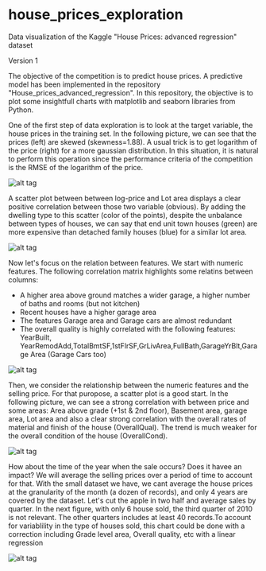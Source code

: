 # house_prices_exploration
Data visualization of the Kaggle "House Prices: advanced regression" dataset

Version 1


The objective of the competition is to predict house prices. A predictive model has been implemented in the repository "House_prices_advanced_regression". In this repository, the objective is to plot some insightfull charts with matplotlib and seaborn  libraries from Python.


One of the first step of data exploration is to look at the target variable, the house prices in the training set. In the following picture, we can see that the prices (left) are skewed (skewness=1.88). A usual trick is to get logarithm of the price (right) for a more gaussian distribution. In this situation, it is natural to perform this operation since the performance criteria of the competition is the RMSE of the logarithm of the price.

![alt tag](https://cloud.githubusercontent.com/assets/23098804/20353374/edbcbba4-ac1a-11e6-908c-162ebb466169.png)


A scatter plot between between log-price and Lot area displays a clear positive correlation between those two variable (obvious). By adding the dwelling type to this scatter (color of the points), despite the unbalance between types of houses, we can say that end unit town houses (green) are more expensive than detached family houses (blue) for a similar lot area.

![alt tag](https://cloud.githubusercontent.com/assets/23098804/20353390/f660cc64-ac1a-11e6-88a1-4872c8561225.png)


Now let's focus on the relation between features. We start with numeric features. The following correlation matrix highlights some relatins between columns:
* A higher area above ground matches a wider garage, a higher number of baths and rooms (but not kitchen)
* Recent houses have a higher garage area
* The features Garage area  and Garage cars are almost redundant
* The overall quality is highly correlated with the following features: YearBuilt, YearRemodAdd,TotalBmtSF,1stFlrSF,GrLivArea,FullBath,GarageYrBlt,Garage Area (Garage Cars too)
	
![alt tag](https://cloud.githubusercontent.com/assets/23098804/20353396/fb8a2898-ac1a-11e6-8b27-9238f8cf0ea7.png)


Then, we consider the relationship between the numeric features and the selling price. For that puropose, a scatter plot is a good start. In the following picture, we can see a strong correlation with between price and some areas: Area above grade (+1st & 2nd floor), Basement area, garage area, Lot area and also a clear strong correlation with the overall rates of material and finish of the house (OverallQual). The trend is much weaker for the overall condition of the house (OverallCond).

![alt tag](https://cloud.githubusercontent.com/assets/23098804/20385126/7076a9a6-acb6-11e6-8a03-a6f0478eb9b9.png)


How about the time of the year when the sale occurs? Does it havee an impact? We will average the selling prices over a period of time to account for that. With the small dataset we have, we cant average the house prices at the granularity of the month (a dozen of records), and only 4 years are covered by the dataset. Let's cut the apple in two half and average sales by quarter. In the next figure, with only 6 house sold, the third quarter of 2010 is not relevant. The other quarters includes at least 40 records.To account for variablility in the type of houses sold, this chart could be done with a correction including Grade level area, Overall quality, etc with  a linear regression 

![alt tag](https://cloud.githubusercontent.com/assets/23098804/20385131/731867f8-acb6-11e6-8808-5ddda93c083f.png)

